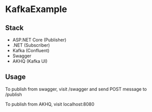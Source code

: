 # KafkaExample

## Stack
- ASP.NET Core (Publisher)
- .NET (Subscriber)
- Kafka (Confluent)
- Swagger
- AKHQ (Kafka UI)

## Usage

To publish from swagger, visit /swagger and send POST message to /publish

To publish from AKHQ, visit localhost:8080